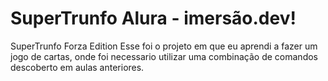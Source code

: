 # SuperTrunfo Alura - imersão.dev!

SuperTrunfo Forza Edition
Esse foi o projeto em que eu aprendi a fazer um jogo de cartas, onde foi necessario utilizar uma combinação de comandos descoberto em aulas anteriores.
